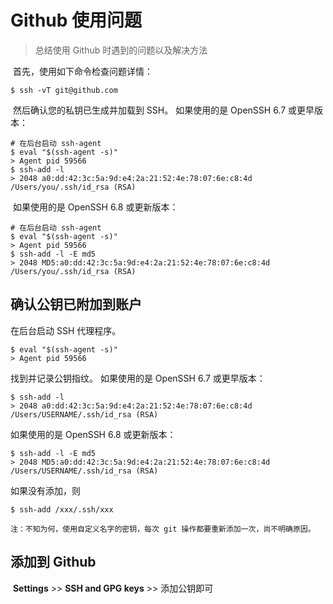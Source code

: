# Github 使用问题


> 总结使用 Github 时遇到的问题以及解决方法

<!--more-->

​	首先，使用如下命令检查问题详情：

```shell
$ ssh -vT git@github.com
```

​	然后确认您的私钥已生成并加载到 SSH。 如果使用的是 OpenSSH 6.7 或更早版本：

```shell
# 在后台启动 ssh-agent
$ eval "$(ssh-agent -s)"
> Agent pid 59566
$ ssh-add -l
> 2048 a0:dd:42:3c:5a:9d:e4:2a:21:52:4e:78:07:6e:c8:4d /Users/you/.ssh/id_rsa (RSA)
```

​	如果使用的是 OpenSSH 6.8 或更新版本：

```shell
# 在后台启动 ssh-agent
$ eval "$(ssh-agent -s)"
> Agent pid 59566
$ ssh-add -l -E md5
> 2048 MD5:a0:dd:42:3c:5a:9d:e4:2a:21:52:4e:78:07:6e:c8:4d /Users/you/.ssh/id_rsa (RSA)
```

## 确认公钥已附加到账户

​在后台启动 SSH 代理程序。

```shell
$ eval "$(ssh-agent -s)"
> Agent pid 59566
```

​找到并记录公钥指纹。 如果使用的是 OpenSSH 6.7 或更早版本：

```shell
$ ssh-add -l
> 2048 a0:dd:42:3c:5a:9d:e4:2a:21:52:4e:78:07:6e:c8:4d /Users/USERNAME/.ssh/id_rsa (RSA)
```

​如果使用的是 OpenSSH 6.8 或更新版本：

```shell
$ ssh-add -l -E md5
> 2048 MD5:a0:dd:42:3c:5a:9d:e4:2a:21:52:4e:78:07:6e:c8:4d /Users/USERNAME/.ssh/id_rsa (RSA)
```

如果没有添加，则

```shell
$ ssh-add /xxx/.ssh/xxx
```
    注：不知为何，使用自定义名字的密钥，每次 git 操作都要重新添加一次，尚不明确原因。
## 添加到 Github

​	**Settings** >> **SSH and GPG keys** >> 添加公钥即可


